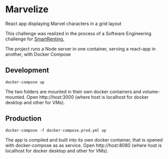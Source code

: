 # Marvelize
React app displaying Marvel characters in a grid layout

This challenge was realized in the process of a Software Engineering challenge for [SmartRenting.](https://smart-renting.com/)

The project runs a Node server in one container, serving a react-app in another, with Docker Compose

## Development

```docker-compose up``` 

The two folders are mounted in their own docker containers and volume-mounted. Open http://host:3000 (where host is localhost for docker desktop and other for VMs).

## Production

```docker-compose -f docker-compose.prod.yml up``` 

The app is compiled and built into its own docker container, that is opened with docker-compose as as service. Open http://host:8080 (where host is localhost for docker desktop and other for VMs).


